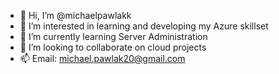 - 👋 Hi, I’m @michaelpawlakk
- 👀 I’m interested in learning and developing my Azure skillset
- 🌱 I’m currently learning Server Administration
- 💞️ I’m looking to collaborate on cloud projects
- 📫 Email: michael.pawlak20@gmail.com
  
